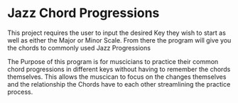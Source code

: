 # Jazz Chord Progressions
This project requires the user to input the desired Key they wish to start as well as either the Major or Minor Scale. From there the program will give you the chords to commonly used Jazz Progressions

The Purpose of this program is for muscicians to practice their common chord progressions in different keys without having to remember the chords themselves. This allows the muscican to focus on the changes themselves and the relationship the Chords have to each other streamlining the practice process. 
